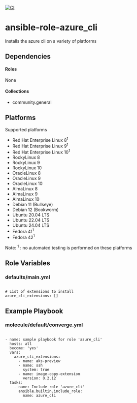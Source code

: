 [![CI](https://github.com/de-it-krachten/ansible-role-azure_cli/workflows/CI/badge.svg?event=push)](https://github.com/de-it-krachten/ansible-role-azure_cli/actions?query=workflow%3ACI)


# ansible-role-azure_cli

Installs the azure cli on a variety of platforms



## Dependencies

#### Roles
None

#### Collections
- community.general

## Platforms

Supported platforms

- Red Hat Enterprise Linux 8<sup>1</sup>
- Red Hat Enterprise Linux 9<sup>1</sup>
- Red Hat Enterprise Linux 10<sup>1</sup>
- RockyLinux 8
- RockyLinux 9
- RockyLinux 10
- OracleLinux 8
- OracleLinux 9
- OracleLinux 10
- AlmaLinux 8
- AlmaLinux 9
- AlmaLinux 10
- Debian 11 (Bullseye)
- Debian 12 (Bookworm)
- Ubuntu 20.04 LTS
- Ubuntu 22.04 LTS
- Ubuntu 24.04 LTS
- Fedora 41<sup>1</sup>
- Fedora 42<sup>1</sup>

Note:
<sup>1</sup> : no automated testing is performed on these platforms

## Role Variables
### defaults/main.yml
<pre><code>
# List of extensions to install
azure_cli_extensions: []
</pre></code>




## Example Playbook
### molecule/default/converge.yml
<pre><code>
- name: sample playbook for role 'azure_cli'
  hosts: all
  become: 'yes'
  vars:
    azure_cli_extensions:
      - name: aks-preview
      - name: ssh
        system: true
      - name: image-copy-extension
        version: 0.2.12
  tasks:
    - name: Include role 'azure_cli'
      ansible.builtin.include_role:
        name: azure_cli
</pre></code>
